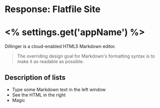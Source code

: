 Response: Flatfile Site
=========
# <% settings.get('appName') %>

Dillinger is a cloud-enabled HTML5 Markdown editor.

> The overriding design goal for Markdown's
> formatting syntax is to make it as readable 
> as possible. 

## Description of lists

  - Type some Markdown text in the left window
  - See the HTML in the right
  - Magic



